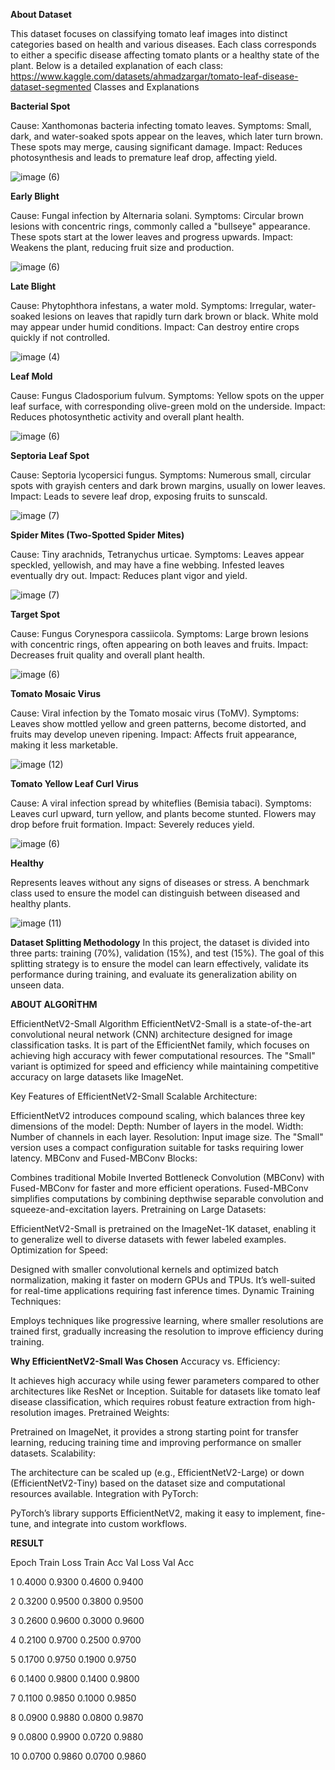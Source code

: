 **About Dataset**

This dataset focuses on classifying tomato leaf images into distinct categories based on health and various diseases. Each class corresponds to either a specific disease affecting tomato plants or a healthy state of the plant. Below is a detailed explanation of each class:
https://www.kaggle.com/datasets/ahmadzargar/tomato-leaf-disease-dataset-segmented
Classes and Explanations

**Bacterial Spot**

Cause: Xanthomonas bacteria infecting tomato leaves.
Symptoms: Small, dark, and water-soaked spots appear on the leaves, which later turn brown. These spots may merge, causing significant damage.
Impact: Reduces photosynthesis and leads to premature leaf drop, affecting yield.

![image (6)](https://github.com/user-attachments/assets/d170ba38-6edb-4d42-aea4-119d366451ea)

**Early Blight**

Cause: Fungal infection by Alternaria solani.
Symptoms: Circular brown lesions with concentric rings, commonly called a "bullseye" appearance. These spots start at the lower leaves and progress upwards.
Impact: Weakens the plant, reducing fruit size and production.

![image (6)](https://github.com/user-attachments/assets/099d8eb1-596a-48db-8e16-bfbc82c253f1)


**Late Blight**

Cause: Phytophthora infestans, a water mold.
Symptoms: Irregular, water-soaked lesions on leaves that rapidly turn dark brown or black. White mold may appear under humid conditions.
Impact: Can destroy entire crops quickly if not controlled.

![image (4)](https://github.com/user-attachments/assets/6c63b676-835d-45f3-a4ef-843f71be0fd7)


**Leaf Mold**

Cause: Fungus Cladosporium fulvum.
Symptoms: Yellow spots on the upper leaf surface, with corresponding olive-green mold on the underside.
Impact: Reduces photosynthetic activity and overall plant health.

![image (6)](https://github.com/user-attachments/assets/8bb57d7d-08ea-489e-8c09-ebd19aae6068)


**Septoria Leaf Spot**

Cause: Septoria lycopersici fungus.
Symptoms: Numerous small, circular spots with grayish centers and dark brown margins, usually on lower leaves.
Impact: Leads to severe leaf drop, exposing fruits to sunscald.

![image (7)](https://github.com/user-attachments/assets/6509d762-2655-44df-a7dd-b858aeace814)


**Spider Mites (Two-Spotted Spider Mites)**

Cause: Tiny arachnids, Tetranychus urticae.
Symptoms: Leaves appear speckled, yellowish, and may have a fine webbing. Infested leaves eventually dry out.
Impact: Reduces plant vigor and yield.

![image (7)](https://github.com/user-attachments/assets/c0a89240-9549-4822-b9f2-c9edfbf51657)


**Target Spot**

Cause: Fungus Corynespora cassiicola.
Symptoms: Large brown lesions with concentric rings, often appearing on both leaves and fruits.
Impact: Decreases fruit quality and overall plant health.

![image (6)](https://github.com/user-attachments/assets/72485f9d-24ce-4614-88d2-5b3d8635407a)


**Tomato Mosaic Virus**

Cause: Viral infection by the Tomato mosaic virus (ToMV).
Symptoms: Leaves show mottled yellow and green patterns, become distorted, and fruits may develop uneven ripening.
Impact: Affects fruit appearance, making it less marketable.

![image (12)](https://github.com/user-attachments/assets/c4760bcf-d473-493b-9266-0dd5f13c1718)


**Tomato Yellow Leaf Curl Virus**

Cause: A viral infection spread by whiteflies (Bemisia tabaci).
Symptoms: Leaves curl upward, turn yellow, and plants become stunted. Flowers may drop before fruit formation.
Impact: Severely reduces yield.

![image (6)](https://github.com/user-attachments/assets/b45e7134-5310-4bd6-8fbd-5c79b1a97f83)


**Healthy**

Represents leaves without any signs of diseases or stress.
A benchmark class used to ensure the model can distinguish between diseased and healthy plants.

![image (11)](https://github.com/user-attachments/assets/0ac13214-a5c7-427c-9315-61ebe114607c)



**Dataset Splitting Methodology**
In this project, the dataset is divided into three parts: training (70%), validation (15%), and test (15%). The goal of this splitting strategy is to ensure the model can learn effectively, validate its performance during training, and evaluate its generalization ability on unseen data.



**ABOUT ALGORİTHM**

EfficientNetV2-Small Algorithm
EfficientNetV2-Small is a state-of-the-art convolutional neural network (CNN) architecture designed for image classification tasks. It is part of the EfficientNet family, which focuses on achieving high accuracy with fewer computational resources. The "Small" variant is optimized for speed and efficiency while maintaining competitive accuracy on large datasets like ImageNet.

Key Features of EfficientNetV2-Small
Scalable Architecture:

EfficientNetV2 introduces compound scaling, which balances three key dimensions of the model:
Depth: Number of layers in the model.
Width: Number of channels in each layer.
Resolution: Input image size.
The "Small" version uses a compact configuration suitable for tasks requiring lower latency.
MBConv and Fused-MBConv Blocks:

Combines traditional Mobile Inverted Bottleneck Convolution (MBConv) with Fused-MBConv for faster and more efficient operations.
Fused-MBConv simplifies computations by combining depthwise separable convolution and squeeze-and-excitation layers.
Pretraining on Large Datasets:

EfficientNetV2-Small is pretrained on the ImageNet-1K dataset, enabling it to generalize well to diverse datasets with fewer labeled examples.
Optimization for Speed:

Designed with smaller convolutional kernels and optimized batch normalization, making it faster on modern GPUs and TPUs.
It’s well-suited for real-time applications requiring fast inference times.
Dynamic Training Techniques:

Employs techniques like progressive learning, where smaller resolutions are trained first, gradually increasing the resolution to improve efficiency during training.

**Why EfficientNetV2-Small Was Chosen**
Accuracy vs. Efficiency:

It achieves high accuracy while using fewer parameters compared to other architectures like ResNet or Inception.
Suitable for datasets like tomato leaf disease classification, which requires robust feature extraction from high-resolution images.
Pretrained Weights:

Pretrained on ImageNet, it provides a strong starting point for transfer learning, reducing training time and improving performance on smaller datasets.
Scalability:

The architecture can be scaled up (e.g., EfficientNetV2-Large) or down (EfficientNetV2-Tiny) based on the dataset size and computational resources available.
Integration with PyTorch:

PyTorch’s library supports EfficientNetV2, making it easy to implement, fine-tune, and integrate into custom workflows.


**RESULT**

Epoch
Train Loss
Train Acc
Val Loss
Val Acc


1
0.4000
0.9300
0.4600
0.9400


2
0.3200
0.9500
0.3800
0.9500


3
0.2600
0.9600
0.3000
0.9600


4
0.2100
0.9700
0.2500
0.9700


5
0.1700
0.9750
0.1900
0.9750


6
0.1400
0.9800
0.1400
0.9800


7
0.1100
0.9850
0.1000
0.9850


8
0.0900
0.9880
0.0800
0.9870


9
0.0800
0.9900
0.0720
0.9880


10
0.0700
0.9860
0.0700
0.9860

 

